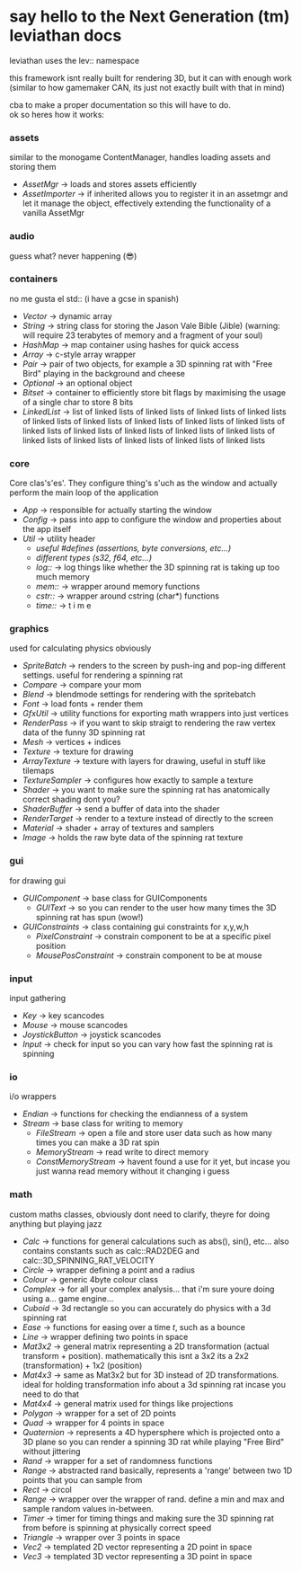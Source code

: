 # say hello to the Next Generation (tm) leviathan docs

leviathan uses the lev:: namespace

this framework isnt really built for rendering 3D, but it can with enough work (similar to how gamemaker CAN, its just not exactly built with that in mind)

cba to make a proper documentation so this will have to do.  
ok so heres how it works:

### assets
similar to the monogame ContentManager, handles loading assets and storing them

- *AssetMgr* -> loads and stores assets efficiently
- *AssetImporter* -> if inherited allows you to register it in an assetmgr and let it manage the object, effectively extending the functionality of a vanilla AssetMgr

### audio
guess what? never happening (:sunglasses:)

### containers
no me gusta el std:: (i have a gcse in spanish)

- *Vector* -> dynamic array
- *String* -> string class for storing the Jason Vale Bible (Jible) (warning: will require 23 terabytes of memory and a fragment of your soul)
- *HashMap* -> map container using hashes for quick access
- *Array* -> c-style array wrapper
- *Pair* -> pair of two objects, for example a 3D spinning rat with "Free Bird" playing in the background and cheese
- *Optional* -> an optional object
- *Bitset* -> container to efficiently store bit flags by maximising the usage of a single char to store 8 bits
- *LinkedList* -> list of linked lists of linked lists of linked lists of linked lists of linked lists of linked lists of linked lists of linked lists of linked lists of linked lists of linked lists of linked lists of linked lists of linked lists of linked lists of linked lists of linked lists of linked lists of linked lists

### core
Core clas's'es'. They configure thing's s'uch as the window and actually perform the main loop of the application

- *App* -> responsible for actually starting the window
- *Config* -> pass into app to configure the window and properties about the app itself
- *Util* -> utility header
  - *useful #defines (assertions, byte conversions, etc...)*
  - *different types (s32, f64, etc...)*
  - *log::* -> log things like whether the 3D spinning rat is taking up too much memory
  - *mem::* -> wrapper around memory functions
  - *cstr::* -> wrapper around cstring (char*) functions
  - *time::* -> t i m e

### graphics
used for calculating physics obviously

- *SpriteBatch* -> renders to the screen by push-ing and pop-ing different settings. useful for rendering a spinning rat
- *Compare* -> compare your mom
- *Blend* -> blendmode settings for rendering with the spritebatch
- *Font* -> load fonts + render them
- *GfxUtil* -> utility functions for exporting math wrappers into just vertices
- *RenderPass* -> if you want to skip straigt to rendering the raw vertex data of the funny 3D spinning rat
- *Mesh* -> vertices + indices
- *Texture* -> texture for drawing
- *ArrayTexture* -> texture with layers for drawing, useful in stuff like tilemaps
- *TextureSampler* -> configures how exactly to sample a texture
- *Shader* -> you want to make sure the spinning rat has anatomically correct shading dont you?
- *ShaderBuffer* -> send a buffer of data into the shader
- *RenderTarget* -> render to a texture instead of directly to the screen
- *Material* -> shader + array of textures and samplers
- *Image* -> holds the raw byte data of the spinning rat texture

### gui
for drawing gui

- *GUIComponent* -> base class for GUIComponents
    - *GUIText* -> so you can render to the user how many times the 3D spinning rat has spun (wow!)
- *GUIConstraints* -> class containing gui constraints for x,y,w,h
  - *PixelConstraint* -> constrain component to be at a specific pixel position
  - *MousePosConstraint* -> constrain component to be at mouse

### input
input gathering

- *Key* -> key scancodes
- *Mouse* -> mouse scancodes
- *JoystickButton* -> joystick scancodes
- *Input* -> check for input so you can vary how fast the spinning rat is spinning

### io
i/o wrappers

- *Endian* -> functions for checking the endianness of a system
- *Stream* -> base class for writing to memory
  - *FileStream* -> open a file and store user data such as how many times you can make a 3D rat spin
  - *MemoryStream* -> read write to direct memory
  - *ConstMemoryStream* -> havent found a use for it yet, but incase you just wanna read memory without it changing i guess

### math
custom maths classes, obviously dont need to clarify, theyre for doing anything but playing jazz

- *Calc* -> functions for general calculations such as abs(), sin(), etc... also contains constants such as calc::RAD2DEG and calc::3D_SPINNING_RAT_VELOCITY
- *Circle* -> wrapper defining a point and a radius
- *Colour* -> generic 4byte colour class
- *Complex* -> for all your complex analysis... that i'm sure youre doing using a... game engine...
- *Cuboid* -> 3d rectangle so you can accurately do physics with a 3d spinning rat
- *Ease* -> functions for easing over a time *t*, such as a bounce
- *Line* -> wrapper defining two points in space
- *Mat3x2* -> general matrix representing a 2D transformation (actual transform + position). mathematically this isnt a 3x2 its a 2x2 (transformation) + 1x2 (position)
- *Mat4x3* -> same as Mat3x2 but for 3D instead of 2D transformations. ideal for holding transformation info about a 3d spinning rat incase you need to do that
- *Mat4x4* -> general matrix used for things like projections
- *Polygon* -> wrapper for a set of 2D points
- *Quad* -> wrapper for 4 points in space
- *Quaternion* -> represents a 4D hypersphere which is projected onto a 3D plane so you can render a spinning 3D rat while playing "Free Bird" without jittering
- *Rand<T>* -> wrapper for a set of randomness functions
- *Range* -> abstracted rand basically, represents a 'range' between two 1D points that you can sample from
- *Rect<T>* -> circol
- *Range* -> wrapper over the wrapper of rand. define a min and max and sample random values in-between.
- *Timer* -> timer for timing things and making sure the 3D spinning rat from before is spinning at physically correct speed
- *Triangle* -> wrapper over 3 points in space
- *Vec2<T>* -> templated 2D vector representing a 2D point in space
- *Vec3<T>* -> templated 3D vector representing a 3D point in space
